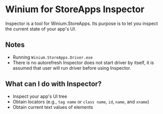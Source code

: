 # Winium for StoreApps Inspector

Inspector is a tool for Winium.StoreApps.
Its purpose is to let you inspect the current state of your app's UI.

## Notes
- Running `Winium.StoreApps.Driver.exe`
- There is no autorefresh
Inspector does not start driver by itself, it is assumed that user will run driver before using Inspector.

## What can I do with Inspector?

- Inspect your app's UI tree
- Obtain locators (e.g., `tag name` or `class name`, `id`, `name`, and `xname`)
- Obtain current text values of elements
